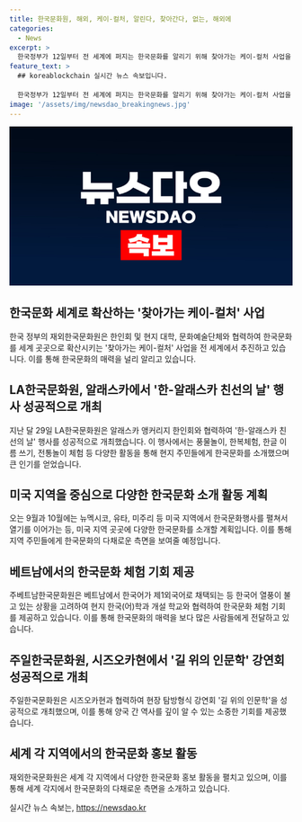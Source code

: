 ```yaml
---
title: 한국문화원, 해외, 케이-컬처, 알린다, 찾아간다, 없는, 해외에
categories:
  - News
excerpt: >
  한국정부가 12일부터 전 세계에 퍼지는 한국문화를 알리기 위해 찾아가는 케이-컬처 사업을 추진한다고 발표했습니다. 재외한국문화원은 현지 한인회, 대학, 문화예술단체 등과 협력하여 케이-컬처를 적극 홍보하고 있습니다. LA한국문화원은 알래스카 앵커리지 한인회와 협력해 한-알래스카 친선의 날 행사를 성공적으로 개최했고, 미국 지역과 베트남, 튀르키예, 브라질, 일본, 중국, 아랍에미리트, 캐나다, 태국, 폴란드 등에서도 다양한 한국문화를 소개할 예정입니다. 관계자는 문화원이 없는 국가까지 케이-컬처를 적극 소개해 확산할 것이라고 말했습니다.
feature_text: >
  ## koreablockchain 실시간 뉴스 속보입니다.

  한국정부가 12일부터 전 세계에 퍼지는 한국문화를 알리기 위해 찾아가는 케이-컬처 사업을 추진한다고 발표했습니다. 재외한국문화원은 현지 한인회, 대학, 문화예술단체 등과 협력하여 케이-컬처를 적극 홍보하고 있습니다. LA한국문화원은 알래스카 앵커리지 한인회와 협력해 한-알래스카 친선의 날 행사를 성공적으로 개최했고, 미국 지역과 베트남, 튀르키예, 브라질, 일본, 중국, 아랍에미리트, 캐나다, 태국, 폴란드 등에서도 다양한 한국문화를 소개할 예정입니다. 관계자는 문화원이 없는 국가까지 케이-컬처를 적극 소개해 확산할 것이라고 말했습니다.
image: '/assets/img/newsdao_breakingnews.jpg'
---
```


<p><img src="/assets/img/newsdao_breakingnews.jpg" alt="koreablockchain 속보" /></p>

<h2 data-ke-size="size26">한국문화 세계로 확산하는 '찾아가는 케이-컬처' 사업</h2>

<p data-ke-size="size16">한국 정부의 재외한국문화원은 한인회 및 현지 대학, 문화예술단체와 협력하여 한국문화를 세계 곳곳으로 확산시키는 '찾아가는 케이-컬처' 사업을 전 세계에서 추진하고 있습니다. 이를 통해 한국문화의 매력을 널리 알리고 있습니다.</p>

<h2 data-ke-size="size26">LA한국문화원, 알래스카에서 '한-알래스카 친선의 날' 행사 성공적으로 개최</h2>

<p data-ke-size="size16">지난 달 29일 LA한국문화원은 알래스카 앵커리지 한인회와 협력하여 '한-알래스카 친선의 날' 행사를 성공적으로 개최했습니다. 이 행사에서는 풍물놀이, 한복체험, 한글 이름 쓰기, 전통놀이 체험 등 다양한 활동을 통해 현지 주민들에게 한국문화를 소개했으며 큰 인기를 얻었습니다.</p>

<h2 data-ke-size="size26">미국 지역을 중심으로 다양한 한국문화 소개 활동 계획</h2>

<p data-ke-size="size16">오는 9월과 10월에는 뉴멕시코, 유타, 미주리 등 미국 지역에서 한국문화행사를 펼쳐서 열기를 이어가는 등, 미국 지역 곳곳에 다양한 한국문화를 소개할 계획입니다. 이를 통해 지역 주민들에게 한국문화의 다채로운 측면을 보여줄 예정입니다.</p>

<h2 data-ke-size="size26">베트남에서의 한국문화 체험 기회 제공</h2>

<p data-ke-size="size16">주베트남한국문화원은 베트남에서 한국어가 제1외국어로 채택되는 등 한국어 열풍이 불고 있는 상황을 고려하여 현지 한국(어)학과 개설 학교와 협력하여 한국문화 체험 기회를 제공하고 있습니다. 이를 통해 한국문화의 매력을 보다 많은 사람들에게 전달하고 있습니다.</p>

<h2 data-ke-size="size26">주일한국문화원, 시즈오카현에서 '길 위의 인문학' 강연회 성공적으로 개최</h2>

<p data-ke-size="size16">주일한국문화원은 시즈오카현과 협력하여 현장 탐방형식 강연회 '길 위의 인문학'을 성공적으로 개최했으며, 이를 통해 양국 간 역사를 깊이 알 수 있는 소중한 기회를 제공했습니다.</p>

<h2 data-ke-size="size26">세계 각 지역에서의 한국문화 홍보 활동</h2>

<p data-ke-size="size16">재외한국문화원은 세계 각 지역에서 다양한 한국문화 홍보 활동을 펼치고 있으며, 이를 통해 세계 각지에서 한국문화의 다채로운 측면을 소개하고 있습니다.</p>
실시간 뉴스 속보는, <a href="https://newsdao.kr" rel="dofollow">https://newsdao.kr</a>


